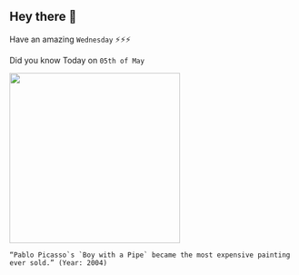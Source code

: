 ## Hey there 👋
Have an amazing `Wednesday` ⚡⚡⚡

Did you know Today on `05th of May`
 
 [<img src="https://www1.insh.world/wp-content/uploads/sites/28/2019/03/top20_most_expansive_paintings_10.jpg" width="300" />](https://edition.cnn.com/2004/US/05/05/picasso.auction/index.html#:~:text=NEW%20YORK%20(CNN)%20%2D%2D%20A,of%20Sotheby's%20for%20%2493%20million.) 
 ```
“Pablo Picasso`s `Boy with a Pipe` became the most expensive painting ever sold.” (Year: 2004)
```
